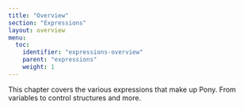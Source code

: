 ```yaml
---
title: "Overview"
section: "Expressions"
layout: overview
menu:
  toc:
    identifier: "expressions-overview"
    parent: "expressions"
    weight: 1
---
```


This chapter covers the various expressions that make up Pony. From variables to control structures and more.
